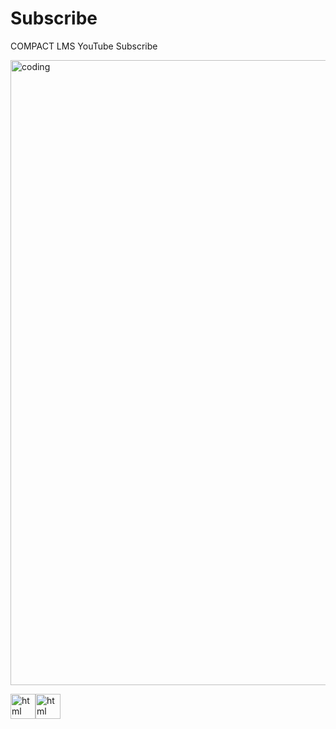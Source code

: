 # Subscribe

COMPACT LMS YouTube Subscribe

<img align="center" alt="coding" width="1000" src="https://blogger.googleusercontent.com/img/b/R29vZ2xl/AVvXsEisZdQOwXa2zXOM644kHO0Xc256EMJRofngjdZMHM0IPx3-hlaR998mGchXLqherFmf9s7r1Hw00YXoKkloVgorowbSOrpLyah6ratUwb89JycU1Snu_DD5sDa4CAyybk7XmQ_pxxMfDe3i34c5x8C0n5viLiNw_4vtpiGN-VIszIdH5CMAkf188dl6Xu8q/w640-h117/youtube%20banner.png">

<img src='https://blogger.googleusercontent.com/img/b/R29vZ2xl/AVvXsEhU6Ym164hrj7_Q2Z-1aC0zxoVe3XPU9bs0PSfq9gtftNiaLOV-P8rAeLMu7NFK-SmdzMsRUf5w4QKCRCZSazMROKafkxv_pfs4ebjX8u6I7ziKSKaXuQgeti7ww31F_thI_mevxu2QlBwIWaY96z5Y708qj5-Cpmgk6nV-kmi_k1GSHzxRhBvA3xuuLApJ/s16000/html.png' alt='html' height='40'><img src='https://blogger.googleusercontent.com/img/b/R29vZ2xl/AVvXsEhWWJTImOnSIky94kRqQnHc-pwef6q2cNhxjjH_pESA-Umj0zhNdbxFW1oeolfkni1o_cwTeUDBeQslVQXjK7UyJ81qJjHKSll0NSb4t-9gAT4HfEnismCuALeboqtrFP6f95UWZz8_s9oGWeaTBINCDQPZf_Tl7Zh0g25dPKMR2-P-Fq1CrMcAtHGfytez/s16000/css.png' alt='html' height='40'>
